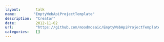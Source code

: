 ```yaml
---
layout:       talk
name:        "EmptyWebApiProjectTemplate"
description:  "Creator"
date:         2012-11-02
url:          "https://github.com/moodmosaic/EmptyWebApiProjectTemplate"
categories:   []
---
```

